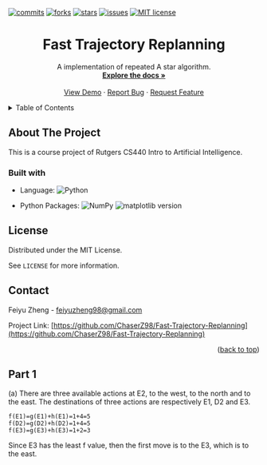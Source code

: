 <div id="top"></div>

[![commits](https://badgen.net/github/commits/ChaserZ98/Fast-Trajectory-Replanning/main)](https://GitHub.com/ChaserZ98/Fast-Trajectory-Replanning/graphs/commit-activity)
[![forks](https://badgen.net/github/forks/ChaserZ98/Fast-Trajectory-Replanning)](https://GitHub.com/ChaserZ98/Fast-Trajectory-Replanning/network/members)
[![stars](https://badgen.net/github/stars/ChaserZ98/Fast-Trajectory-Replanning)](https://GitHub.com/ChaserZ98/Fast-Trajectory-Replanning/stargazers)
[![issues](https://badgen.net/github/issues/ChaserZ98/Fast-Trajectory-Replanning)](https://GitHub.com/ChaserZ98/Fast-Trajectory-Replanning/issues/)
[![MIT license](https://img.shields.io/badge/License-MIT-blue.svg)](https://lbesson.mit-license.org/)

<div align="center">
  <h1 align="center">Fast Trajectory Replanning</h1>
  <p align="center">
    A implementation of repeated A star algorithm.
    <br />
    <a href="https://GitHub.com/ChaserZ98/Fast-Trajectory-Replanning"><strong>Explore the docs »</strong></a>
    <br />
    <br />
    <a href="https://GitHub.com/ChaserZ98/Fast-Trajectory-Replanning">View Demo</a>
    ·
    <a href="https://GitHub.com/ChaserZ98/Fast-Trajectory-Replanning/issues">Report Bug</a>
    ·
    <a href="https://GitHub.com/ChaserZ98/Fast-Trajectory-Replanning/issues">Request Feature</a>
  </p>
</div>

<details>
  <summary>Table of Contents</summary>
  <ol>
    <li>
      <a href="#about-the-project">About The Project</a>
      <ul>
        <li><a href="#built-with">Built with</a></li>
      </ul>
    </li>
    <li><a href="#license">License</a></li>
    <li><a href="#contact">Contact</a></li>
  </ol>
</details>

## About The Project

This is a course project of Rutgers CS440 Intro to Artificial Intelligence.

### Built with

* Language:
![Python](https://img.shields.io/badge/Python-3776AB?style=for-the-badge&logo=python&logoColor=white)

* Python Packages:
  ![NumPy](https://img.shields.io/badge/numpy-%23013243.svg?style=for-the-badge&logo=numpy&logoColor=white)
  ![matplotlib version](https://img.shields.io/badge/matplotlib-3.5.0-brightgreen)


## License

Distributed under the MIT License.

See `LICENSE` for more information.

## Contact

Feiyu Zheng - [feiyuzheng98@gmail.com](mailto:feiyuzheng98@gmail.com)

Project Link: [https://github.com/ChaserZ98/Fast-Trajectory-Replanning](https://github.com/ChaserZ98/Fast-Trajectory-Replanning)

<p align="right">(<a href="#top">back to top</a>)</p>


## Part 1
(a) There are three available actions at E2, to the west, to the north and to the east. The destinations of three actions are respectively E1, D2 and E3.

`f(E1)=g(E1)+h(E1)=1+4=5`<br>
`f(D2)=g(D2)+h(D2)=1+4=5`<br>
`f(E3)=g(E3)+h(E3)=1+2=3`

Since E3 has the least f value, then the first move is to the E3, which is to the east.
